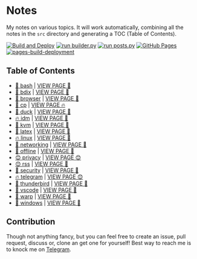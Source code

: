 # Notes

My notes on various topics. It will work automatically, combining all the notes in the `src` directory and generating a TOC (Table of Contents).

[![Build and Deploy](https://github.com/SharafatKarim/notes/actions/workflows/action.yml/badge.svg)](https://github.com/SharafatKarim/notes/actions/workflows/action.yml)
[![run builder.py](https://github.com/SharafatKarim/notes/actions/workflows/action.yml/badge.svg)](https://github.com/SharafatKarim/notes/actions/workflows/action.yml)
[![run posts.py](https://github.com/SharafatKarim/notes/actions/workflows/posts.yml/badge.svg)](https://github.com/SharafatKarim/notes/actions/workflows/posts.yml)
[![GitHub Pages](https://github.com/SharafatKarim/notes/actions/workflows/gh-pages.yml/badge.svg)](https://github.com/SharafatKarim/notes/actions/workflows/gh-pages.yml)
[![pages-build-deployment](https://github.com/SharafatKarim/notes/actions/workflows/pages/pages-build-deployment/badge.svg)](https://github.com/SharafatKarim/notes/actions/workflows/pages/pages-build-deployment)


## Table of Contents

- [🤖 bash](src/bash.md) | <a href='https://sharafat.is-a.dev/notes/bash' target='_blank'>VIEW PAGE 🌈</a>
- [👾 bdix](src/bdix.md) | <a href='https://sharafat.is-a.dev/notes/bdix' target='_blank'>VIEW PAGE 🌟</a>
- [🎉 browser](src/browser.md) | <a href='https://sharafat.is-a.dev/notes/browser' target='_blank'>VIEW PAGE 👾</a>
- [🚀 cp](src/cp.md) | <a href='https://sharafat.is-a.dev/notes/cp' target='_blank'>VIEW PAGE 🔥</a>
- [🎉 duck](src/duck.md) | <a href='https://sharafat.is-a.dev/notes/duck' target='_blank'>VIEW PAGE 🌈</a>
- [🔥 idm](src/idm.md) | <a href='https://sharafat.is-a.dev/notes/idm' target='_blank'>VIEW PAGE 👾</a>
- [🚀 kvm](src/kvm.md) | <a href='https://sharafat.is-a.dev/notes/kvm' target='_blank'>VIEW PAGE 🎸</a>
- [🤖 latex](src/latex.md) | <a href='https://sharafat.is-a.dev/notes/latex' target='_blank'>VIEW PAGE 🌈</a>
- [🔥 linux](src/linux.md) | <a href='https://sharafat.is-a.dev/notes/linux' target='_blank'>VIEW PAGE 🤖</a>
- [🚀 networking](src/networking.md) | <a href='https://sharafat.is-a.dev/notes/networking' target='_blank'>VIEW PAGE 🌈</a>
- [👾 offline](src/offline.md) | <a href='https://sharafat.is-a.dev/notes/offline' target='_blank'>VIEW PAGE 👾</a>
- [😊 privacy](src/privacy.md) | <a href='https://sharafat.is-a.dev/notes/privacy' target='_blank'>VIEW PAGE 😊</a>
- [😊 rss](src/rss.md) | <a href='https://sharafat.is-a.dev/notes/rss' target='_blank'>VIEW PAGE 🎸</a>
- [🤖 security](src/security.md) | <a href='https://sharafat.is-a.dev/notes/security' target='_blank'>VIEW PAGE 🌟</a>
- [🔥 telegram](src/telegram.md) | <a href='https://sharafat.is-a.dev/notes/telegram' target='_blank'>VIEW PAGE 😊</a>
- [🌈 thunderbird](src/thunderbird.md) | <a href='https://sharafat.is-a.dev/notes/thunderbird' target='_blank'>VIEW PAGE 🎸</a>
- [👾 vscode](src/vscode.md) | <a href='https://sharafat.is-a.dev/notes/vscode' target='_blank'>VIEW PAGE 👾</a>
- [🤖 warp](src/warp.md) | <a href='https://sharafat.is-a.dev/notes/warp' target='_blank'>VIEW PAGE 🚀</a>
- [🎉 windows](src/windows.md) | <a href='https://sharafat.is-a.dev/notes/windows' target='_blank'>VIEW PAGE 🚀</a>

## Contribution

Though not anything fancy, but you can feel free to create an issue, pull request, discuss or, clone an get one for yourself!
Best way to reach me is to knock me on [Telegram](https://t.me/SharafatKarim).

